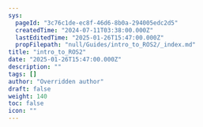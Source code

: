 ```yaml
---
sys:
  pageId: "3c76c1de-ec8f-46d6-8b0a-294005edc2d5"
  createdTime: "2024-07-11T03:38:00.000Z"
  lastEditedTime: "2025-01-26T15:47:00.000Z"
  propFilepath: "null/Guides/intro_to_ROS2/_index.md"
title: "intro_to_ROS2"
date: "2025-01-26T15:47:00.000Z"
description: ""
tags: []
author: "Overridden author"
draft: false
weight: 140
toc: false
icon: ""
---
```

